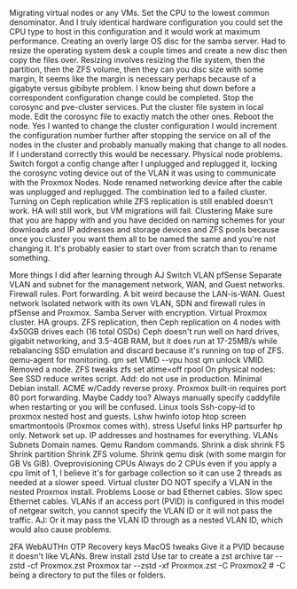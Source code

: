 Migrating virtual nodes or any VMs.
Set the CPU to the lowest common denominator.
And I truly identical hardware configuration you could set the CPU type to host in this configuration and it would work at maximum performance.
Creating an overly large OS disc for the samba server.
Had to resize the operating system desk a couple times and create a new disc then copy the files over.
Resizing involves resizing the file system, then the partition, then the ZFS volume, then they can you disc size with some margin, It seems like the margin is necessary perhaps because of a gigabyte versus gibibyte problem.
I know being shut down before a correspondent configuration change could be completed.
Stop the corosync and pve-cluster services.
Put the cluster file system in local mode.
Edit the corosync  file to exactly match the other ones.
Reboot the node.
Yes I wanted to change the cluster configuration I would increment the configuration number further after stopping the service on all of the nodes in the cluster and probably manually making that change to all nodes.
If I understand correctly this would be necessary.
Physical node problems.
Switch forgot a config change after I unplugged and replugged it, locking the corosync voting device out of the VLAN it was using to communicate with the Proxmox Nodes.
Node renamed networking device after the cable was unplugged and replugged.
The combination led to a failed cluster.
Turning on Ceph replication while ZFS replication is still enabled doesn't work.
HA will still work, but VM migrations will fail.
Clustering
Make sure that you are happy with and you have decided on naming schemes for your downloads and IP addresses and storage devices and ZFS pools because once you cluster you want them all to be named the same and you're not changing it. It's probably easier to start over from scratch than to rename something.

More things I did after learning through AJ
Switch
VLAN
pfSense
Separate VLAN and subnet for the management network, WAN, and Guest networks.
Firewall rules.
Port forwarding.
A bit weird because the LAN-is-WAN.
Guest network
Isolated network with its own VLAN, SDN and firewall rules in pfSense and Proxmox.
Samba Server with encryption.
Virtual Proxmox cluster.
HA groups.
ZFS replication, then Ceph replication on 4 nodes with 4x50GB drives each (16 total OSDs)
Ceph doesn't run well on hard drives, gigabit networking, and 3.5-4GB RAM, but it does run at 17-25MB/s while rebalancing
SSD emulation and discard because it's running on top of ZFS.
qemu-agent for monitoring.
qm set VMID --vpu host
qm unlock VMID.
Removed a node.
ZFS tweaks
zfs set atime=off rpool
On physical nodes:
See SSD reduce writes script. Add: do not use in production.
Minimal Debian install.
ACME w/Caddy reverse proxy.
Proxmox built-in requires port 80 port forwarding. Maybe Caddy too?
Always manually specify caddyfile when restarting or you will be confused.
Linux tools
Ssh-copy-id to proxmox nested host and guests.
Lshw
hwinfo
iotop
htop
screen
smartmontools (Proxmox comes with).
stress
Useful links
HP partsurfer hp only.
Network set up.
IP addresses and hostnames for everything.
VLANs
Subnets
Domain names.
Qemu
Random commands.
Shrink a disk
shrink FS
Shrink partition
Shrink ZFS volume.
Shrink qemu disk (with some margin for GB Vs GiB).
Oveprovisioning
CPUs
Always do 2 CPUs even if you apply a cpu limit of 1, I believe it's for garbage collection so it can use 2 threads as needed at a slower speed.
Virtual cluster
DO NOT specify a VLAN in the nested Proxmox install.
Problems
Loose or bad Ethernet cables.
Slow spec Ethernet cables.
VLANs
if an access port (PVID)  is configured in this model of netgear switch, you cannot specify the VLAN ID or it will not pass the traffic.
AJ: Or it may pass the VLAN ID through as a nested VLAN ID, which would also cause problems.


2FA
WebAUTHn
OTP
Recovery keys
MacOS tweaks
Give it a PVID because it doesn't like VLANs.
Brew install zstd
Use tar to create a zst archive
tar --zstd -cf Proxmox.zst Proxmox
tar --zstd -xf Proxmox.zst -C Proxmox2 # -C being a directory to put the files or folders.

